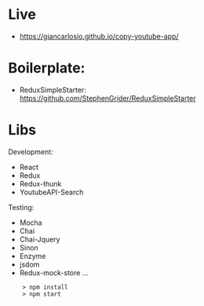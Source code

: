# Live
- https://giancarlosio.github.io/copy-youtube-app/

# Boilerplate:
 - ReduxSimpleStarter: https://github.com/StephenGrider/ReduxSimpleStarter
# Libs
Development:
- React
- Redux
- Redux-thunk
- YoutubeAPI-Search

Testing:
- Mocha
- Chai
- Chai-Jquery
- Sinon
- Enzyme
- jsdom
- Redux-mock-store
...
```
	> npm install
	> npm start
```
